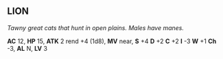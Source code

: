 ## LION

_Tawny great cats that hunt in open plains. Males have manes._

**AC** 12, **HP** 15, **ATK** 2 rend +4 (1d8), **MV** near, **S** +4 **D** +2 **C** +2 **I** -3 **W** +1 **Ch** -3, **AL** N, **LV** 3

